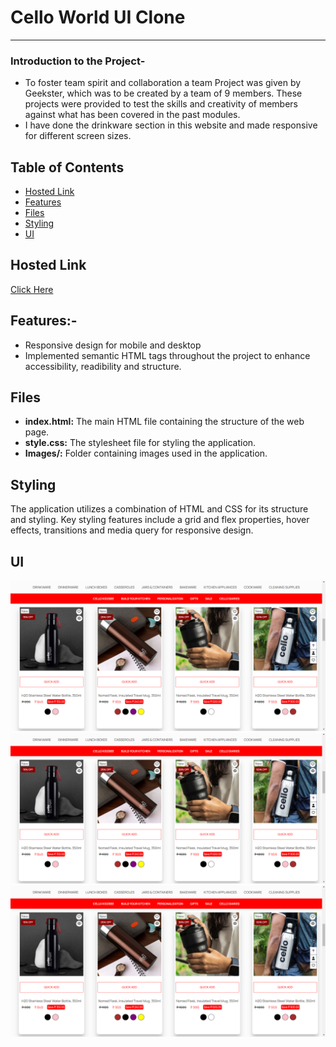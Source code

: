<h1>Cello World UI Clone</h1>
<hr>
<h3>Introduction to the Project-</h3>
<ul>
  <li>To foster team spirit and collaboration a team Project was given by Geekster, which was to be created by a team of 9 members. These projects were provided to test the skills and creativity of members against what has been covered in the past modules.</li>
  <li>I have done the drinkware section in this website and made responsive for different screen sizes.</li>
</ul>
<h2>Table of Contents</h2>

- [Hosted Link](#HostedLinl)
- [Features](#features)
- [Files](#files)
- [Styling](#styling)
- [UI](#ui)
 ## Hosted Link
<a href="https://sejal3006.github.io/Cello_world_clone"> Click Here </a>

 ## Features:- <br>
  - Responsive design for mobile and desktop <br>
  - Implemented semantic HTML tags throughout the project to enhance accessibility, readibility and structure. <br>
  
## Files

- **index.html:** The main HTML file containing the structure of the web page.
- **style.css:** The stylesheet file for styling the application.
- **Images/:** Folder containing images used in the application.

## Styling

The application utilizes a combination of HTML and CSS for its structure and styling. Key styling features
include a grid and flex properties, hover effects, transitions and media query for responsive design.
## UI

![image](/Pravin%20M/Images/Screenshot%202023-12-07%20183510.png)
![image](/Pravin%20M/Images/Screenshot%202023-12-07%20183510.png)
![image](/Pravin%20M/Images/Screenshot%202023-12-07%20183510.png)
